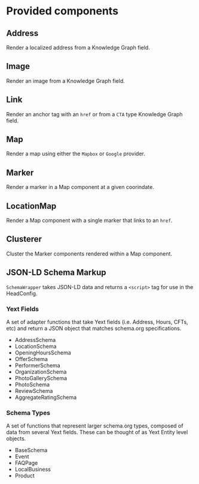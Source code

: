 # Provided components

## Address

Render a localized address from a Knowledge Graph field.

## Image

Render an image from a Knowledge Graph field.

## Link

Render an anchor tag with an `href` or from a `CTA` type Knowledge Graph field.

## Map

Render a map using either the `Mapbox` or `Google` provider.

## Marker

Render a marker in a Map component at a given coorindate.

## LocationMap

Render a Map component with a single marker that links to an `href`.

## Clusterer

Cluster the Marker components rendered within a Map component.

## JSON-LD Schema Markup

`SchemaWrapper` takes JSON-LD data and returns a `<script>` tag for use in the HeadConfig.

### Yext Fields

A set of adapter functions that take Yext fields (i.e. Address, Hours, CFTs, etc) and return a JSON object that matches schema.org specifications.

- AddressSchema
- LocationSchema
- OpeningHoursSchema
- OfferSchema
- PerformerSchema
- OrganizationSchema
- PhotoGallerySchema
- PhotoSchema
- ReviewSchema
- AggregateRatingSchema

### Schema Types

A set of functions that represent larger schema.org types, composed of data from several Yext fields. These can be thought of as Yext Entity level objects.

- BaseSchema
- Event
- FAQPage
- LocalBusiness
- Product
